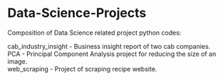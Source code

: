 # Data-Science-Projects

Composition of Data Science related project python codes: 

cab_industry_insight - Business insight report of two cab companies.\
PCA - Principal Component Analysis project for reducing the size of an image. \
web_scraping - Project of scraping recipe website. 


